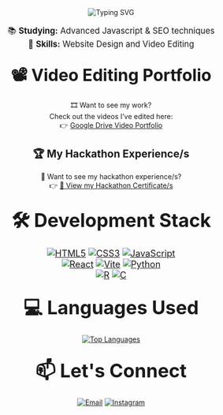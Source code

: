 <div align="center">
  <img src="https://readme-typing-svg.demolab.com?font=Fira+Code&size=40&duration=3000&pause=1000&color=00FFFF&background=00000000&center=true&vCenter=true&multiline=false&width=800&height=70&lines=I'm+Luke+Aaron+Velasquez" alt="Typing SVG" />
</div>


<div align="center" style="font-size: 1.2em;">
  
📚 **Studying:** Advanced Javascript & SEO techniques  
🚀 **Skills:** Website Design and Video Editing

</div>

## <div align="center" style="font-size: 1.6em; font-weight: bold;">📽️ Video Editing Portfolio</div>

<div align="center">

🎞️ Want to see my work?  
Check out the videos I’ve edited here:  
👉 [Google Drive Video Portfolio](https://drive.google.com/drive/folders/12BTraSBYB260lbWMUdtp-yASt-U6-hms?usp=sharing)

</div>

## <div align="center"> 🏆 My Hackathon Experience/s </div>

<div align="center">

📜 Want to see my hackathon experience/s?  
👉 [📂 View my Hackathon Certificate/s](https://drive.google.com/drive/folders/1kyYsVPJmTJ3o6AiFIs3x2dPCG0PluuV0?usp=drive_link)

</div>


## <div align="center" style="font-size: 1.8em; font-weight: bold;">🛠️ Development Stack</div>

<div align="center" style="font-size: 1.3em; margin: 15px 0;">
  
[![HTML5](https://img.shields.io/badge/HTML5-E34F26?logo=html5&logoColor=white&style=for-the-badge)](https://developer.mozilla.org/en-US/docs/Web/HTML)
[![CSS3](https://img.shields.io/badge/CSS3-1572B6?logo=css3&logoColor=white&style=for-the-badge)](https://developer.mozilla.org/en-US/docs/Web/CSS)
[![JavaScript](https://img.shields.io/badge/JavaScript-F7DF1E?logo=javascript&logoColor=black&style=for-the-badge)](https://developer.mozilla.org/en-US/docs/Web/JavaScript)
<br>
[![React](https://img.shields.io/badge/React-61DAFB?logo=react&logoColor=black&style=for-the-badge)](https://reactjs.org/)
[![Vite](https://img.shields.io/badge/Vite-646CFF?logo=vite&logoColor=white&style=for-the-badge)](https://vitejs.dev/)
[![Python](https://img.shields.io/badge/Python-3776AB?logo=python&logoColor=white&style=for-the-badge)](https://www.python.org/)
<br>
[![R](https://img.shields.io/badge/R-276DC3?logo=r&logoColor=white&style=for-the-badge)](https://www.r-project.org/)
[![C](https://img.shields.io/badge/C-A8B9CC?logo=c&logoColor=white&style=for-the-badge)](https://en.wikipedia.org/wiki/C_(programming_language))

</div>

## <div align="center" style="font-size: 1.8em; font-weight: bold;">💻 Languages Used</div>

<div align="center">

[![Top Languages](https://github-readme-stats.vercel.app/api/top-langs/?username=lokeyyron&layout=compact&theme=radical&hide_border=true)](https://github.com/lokeyyron)

</div>

## <div align="center" style="font-size: 1.8em; font-weight: bold;">📫 Let's Connect</div>

<div align="center">

[![Email](https://img.shields.io/badge/Email-lukevels8@gmail.com-D14836?logo=gmail&logoColor=white&style=for-the-badge)](mailto:lukevels8@gmail.com)
[![Instagram](https://img.shields.io/badge/Instagram-@lokeyyron-E4405F?logo=instagram&logoColor=white&style=for-the-badge)](https://instagram.com/lokeyyron)

</div>
